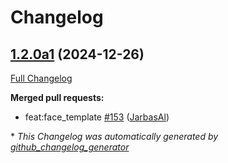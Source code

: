# Changelog

## [1.2.0a1](https://github.com/OpenVoiceOS/ovos-bus-client/tree/1.2.0a1) (2024-12-26)

[Full Changelog](https://github.com/OpenVoiceOS/ovos-bus-client/compare/1.1.0...1.2.0a1)

**Merged pull requests:**

- feat:face\_template [\#153](https://github.com/OpenVoiceOS/ovos-bus-client/pull/153) ([JarbasAl](https://github.com/JarbasAl))



\* *This Changelog was automatically generated by [github_changelog_generator](https://github.com/github-changelog-generator/github-changelog-generator)*
